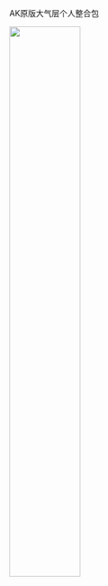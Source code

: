 AK原版大气层个人整合包

<img src="/AK478BB/AK-atmosphere/blob/master/AK-ATM-LOGO.jpg" align="center" width="50%">


